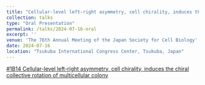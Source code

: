 ```yaml
---
title: "Cellular-level left-right asymmetry, cell chirality, induces the chiral collective rotation of multicellular colony"
collection: talks
type: "Oral Presentation"
permalink: /talks/2024-07-16-oral
excerpt: ''
venue: 'The 76th Annual Meeting of the Japan Society for Cell Biology'
date: 2024-07-16
location: "Tsukuba International Congress Center, Tsukuba, Japan"
---
```


[#1B14 Cellular-level left-right asymmetry, cell chirality, induces the chiral collective rotation of multicellular colony](https://confit.atlas.jp/guide/event/jscb2024/subject/1B14/advanced)
